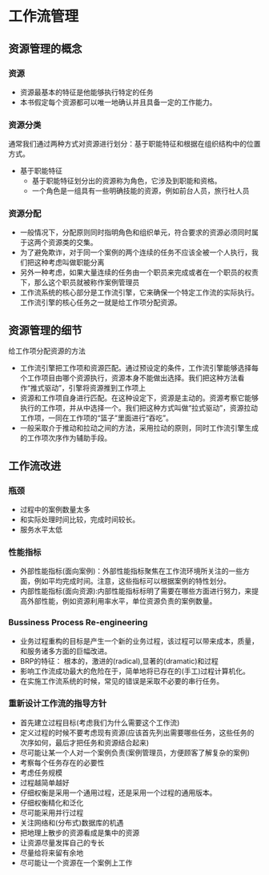 # 工作流管理

## 资源管理的概念

### 资源
- 资源最基本的特征是他能够执行特定的任务
- 本书假定每个资源都可以唯一地确认并且具备一定的工作能力。

### 资源分类
通常我们通过两种方式对资源进行划分：基于职能特征和根据在组织结构中的位置方式。
- 基于职能特征
    + 基于职能特征划分出的资源称为角色，它涉及到职能和资格。
    + 一个角色是一组具有一些明确技能的资源，例如前台人员，旅行社人员

### 资源分配
- 一般情况下，分配原则同时指明角色和组织单元，符合要求的资源必须同时属于这两个资源类的交集。
- 为了避免欺诈，对于同一个案例的两个连续的任务不应该全被一个人执行，我们把这种考虑叫做职能分离
- 另外一种考虑，如果大量连续的任务由一个职员来完成或者在一个职员的权责下，那么这个职员就被称作案例管理员
- 工作流系统的核心部分是工作流引擎，它来确保一个特定工作流的实际执行。工作流引擎的核心任务之一就是给工作项分配资源。

## 资源管理的细节
给工作项分配资源的方法
- 工作流引擎把工作项和资源匹配。通过预设定的条件，工作流引擎能够选择每个工作项目由哪个资源执行，资源本身不能做出选择。我们把这种方法看作“推式驱动”，引擎将资源推到工作项上
- 资源和工作项自身进行匹配。在这种设定下，资源是主动的。资源考察它能够执行的工作项，并从中选择一个。我们把这种方式叫做“拉式驱动”，资源拉动工作项，一同在工作项的“篮子”里面进行“吞吃”。
- 一般采取介于推动和拉动之间的方法，采用拉动的原则，同时工作流引擎生成的工作项次序作为辅助手段。

## 工作流改进
### 瓶颈
- 过程中的案例数量太多
- 和实际处理时间比较，完成时间较长。
- 服务水平太低

### 性能指标
- 外部性能指标(面向案例)：外部性能指标聚焦在工作流环境所关注的一些方面，例如平均完成时间。注意，这些指标可以根据案例的特性划分。
- 内部性能指标(面向资源):内部性能指标标明了需要在哪些方面进行努力，来提高外部性能，例如资源利用率水平，单位资源负责的案例数量。

### Bussiness Process Re-engineering

- 业务过程重构的目标是产生一个新的业务过程，该过程可以带来成本，质量，和服务诸多方面的巨幅改进。
- BRP的特征： 根本的，激进的(radical),显著的(dramatic)和过程
- 影响工作流成功最大的危险在于，简单地将已存在的(手工)过程计算机化。
- 在实施工作流系统的时候，常见的错误是采取不必要的串行任务。

### 重新设计工作流的指导方针
- 首先建立过程目标(考虑我们为什么需要这个工作流)
- 定义过程的时候不要考虑现有资源(应该首先列出需要哪些任务，这些任务的次序如何，最后才把任务和资源结合起来)
- 尽可能让某一个人对一个案例负责(案例管理员，方便顾客了解复杂的案例)
- 考察每个任务存在的必要性
- 考虑任务规模
- 过程越简单越好
- 仔细权衡是采用一个通用过程，还是采用一个过程的通用版本。
- 仔细权衡精化和泛化
- 尽可能采用并行过程
- 关注网络和(分布式)数据库的机遇
- 把地理上散步的资源看成是集中的资源
- 让资源尽量发挥自己的专长
- 尽量给将来留有余地
- 尽可能让一个资源在一个案例上工作
